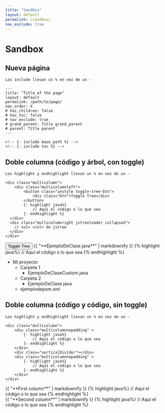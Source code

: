 ```yaml
---
title: "Sandbox"
layout: default
permalink: /sandbox/
nav_exclude: true
---
```


# Sandbox

## Nueva página

```
Los include llevan un % en vez de un -

---
title: "Title of the page"
layout: default
permalink: /path/to/page/
nav_order: X 
# has_children: false
# has_toc: false
# nav_exclude: true
# grand_parent: Title grand_parent
# parent: Title parent
---

<!-- {- include base_path %} -->
<!-- {- include toc %} -->
```

## Doble columna (código y árbol, con toggle)

```
Los highlight y endhighlight llevan un % en vez de un -

<div class="multicolumn">
    <div class="multicolumnleft">
        <button class="unstyle toggle-tree-btn">
            <div class="btn">Toggle Tree</div>
        </button>
        {- highlight java%}
            // Aquí el código o lo que sea
        {- endhighlight %}
  </div>
  <div class="multicolumnright jstreeloader collapsed">
    // <ul> </ul> de jstree
  </div>
</div>
```


<div class="multicolumn">
    <div class="multicolumnleft">
        <button class="unstyle toggle-tree-btn">
            <div class="btn">Toggle Tree</div>
        </button>
        {{ "**EjemploDeClase.java**"  | markdownify }}
        {% highlight java%}
            // Aquí el código o lo que sea
        {% endhighlight %}
    </div>
    <div class="multicolumnright jstreeloader collapsed">
        <ul>
            <li data-jstree='{"opened":true, "icon":"{{ base_path }}/assets/jstree/fa-folder-open.svg"}'>
            Mi proyecto
            <ul>
                <li data-jstree='{"icon":"{{ base_path }}/assets/jstree/fa-folder-open.svg"}'>
                Carpeta 1
                <ul>
                <li data-jstree='{"icon":"{{ base_path }}/assets/jstree/fa-file.svg"}'>EjemploDeClaseCustom.java</li>
                </ul>
                </li>
                <li data-jstree='{"icon":"{{ base_path }}/assets/jstree/fa-folder-open.svg"}'>
                Carpeta 2
                <ul>
                <li data-jstree='{"selected": true, "icon":"{{ base_path }}/assets/jstree/fa-file.svg"}'>EjemploDeClase.java</li>
                </ul>
                </li>
                <li data-jstree='{"icon":"{{ base_path }}/assets/jstree/fa-file.svg"}'>ejemplodepom.xml</li>
            </ul>
            </li>
        </ul>
    </div>
</div>

## Doble columna (código y código, sin toggle)

```
Los highlight y endhighlight llevan un % en vez de un -

<div class="multicolumn">
    <div class="multicolumnnopadding" >
        {- highlight java%}
            // Aquí el código o lo que sea
        {- endhighlight %}
    </div>
    <div class="verticalDivider"></div>
    <div class="multicolumnnopadding" >
        {- highlight java%}
            // Aquí el código o lo que sea
        {- endhighlight %}
    </div>
</div>
```
<div class="multicolumn">
    <div class="multicolumnnopadding" >
        {{ "**First column**"  | markdownify }}
        {% highlight java%}
            // Aquí el código o lo que sea
        {% endhighlight %}
    </div>
    <div class="verticalDivider"></div>
    <div class="multicolumnnopadding" >
        {{ "**Second column**"  | markdownify }}
        {% highlight java%}
            // Aquí el código o lo que sea
        {% endhighlight %}
    </div>
</div>
